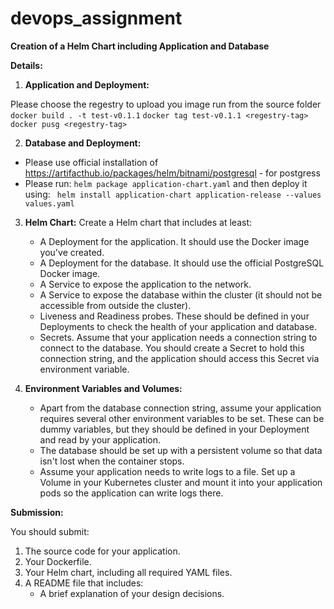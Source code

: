 # devops_assignment
**Creation of a Helm Chart including Application and Database**


**Details:**

1. **Application and Deployment:** 

Please choose the regestry to upload you image 
run from the source folder 
```docker build . -t test-v0.1.1```
```docker tag test-v0.1.1 <regestry-tag>```
```docker pusg <regestry-tag>```

2. **Database and Deployment:** 

- Please use official installation of https://artifacthub.io/packages/helm/bitnami/postgresql - for postgress
- Please run:
 ```helm package application-chart.yaml```
  and then deploy it using:
  ``` helm install application-chart application-release --values values.yaml``` 

3. **Helm Chart:** Create a Helm chart that includes at least:

   - A Deployment for the application. It should use the Docker image you've created.
   - A Deployment for the database. It should use the official PostgreSQL Docker image.
   - A Service to expose the application to the network.
   - A Service to expose the database within the cluster (it should not be accessible from outside the cluster).
   - Liveness and Readiness probes. These should be defined in your Deployments to check the health of your application and database.
   - Secrets. Assume that your application needs a connection string to connect to the database. You should create a Secret to hold this connection string, and the application should access this Secret via environment variable.

4. **Environment Variables and Volumes:**
   - Apart from the database connection string, assume your application requires several other environment variables to be set. These can be dummy variables, but they should be defined in your Deployment and read by your application.
   - The database should be set up with a persistent volume so that data isn't lost when the container stops.
   - Assume your application needs to write logs to a file. Set up a Volume in your Kubernetes cluster and mount it into your application pods so the application can write logs there.

**Submission:**

You should submit:

1. The source code for your application.
2. Your Dockerfile.
3. Your Helm chart, including all required YAML files.
4. A README file that includes:
   - A brief explanation of your design decisions.
